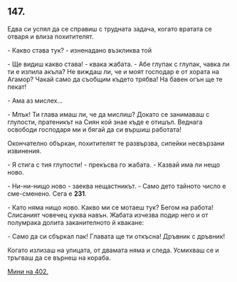 ## 147.

Едва си успял да се справиш с трудната задача, когато вратата се
отваря и влиза похитителят.

\- Какво става тук? - изненадано възкликва той

\- Ще видиш какво става! - квака жабата. - Абе глупак с глупак, чавка
ли ти е изпила акъла? Не виждаш ли, че и моят господар е от хората
на Агамор? Чакай само да съобщим където трябва! На бавен огън ще
те пекат!

\- Ама аз мислех...

\- Млък! Ти глава имаш ли, че да мислиш? Докато се занимаваш с
глупости, пратеникът на Сиян кой знае къде е отишъл. Веднага
освободи господаря ми и бягай да си вършиш работата!

Окончателно объркан, похитителят те развързва, 
сипейки несвързани извинения.

\- Я стига с тия глупости! - прекъсва го жабата. - Казвай има ли нещо
ново.

\- Ни-ни-нищо ново - заеква нещастникът. - Само дето тайното число
е сме-сменено. Сега е **231**.

\- Като няма нищо ново. Какво ми се мотаеш тук? Бегом на работа!
Слисаният човечец хуква навън. Жабата изчезва подир него и от
полумрака долита заканителното й квакане:

\- Само да си сбъркал пак! Главата ще ти откъсна! Дръвник с
дръвник!

Когато излизаш на улицата, от двамата няма и следа. Усмихваш се и
тръгваш да се върнеш на кораба.

[Мини на 402.](./402)
